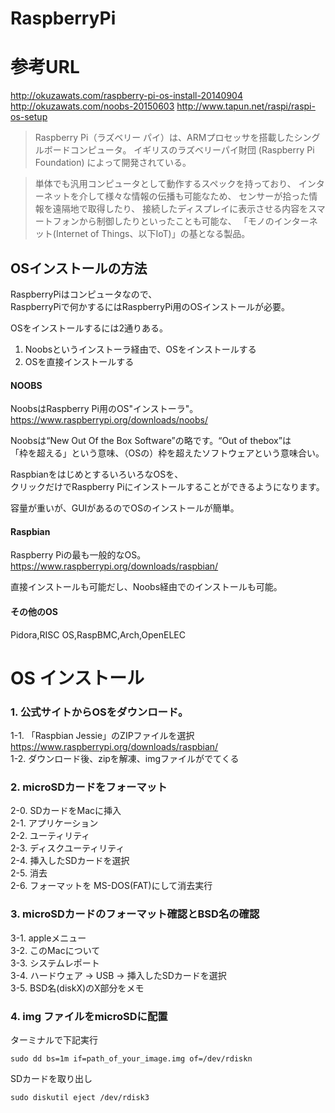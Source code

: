 
# RaspberryPi

# 参考URL
http://okuzawats.com/raspberry-pi-os-install-20140904
http://okuzawats.com/noobs-20150603
http://www.tapun.net/raspi/raspi-os-setup


>Raspberry Pi（ラズベリー パイ）は、ARMプロセッサを搭載したシングルボードコンピュータ。
>イギリスのラズベリーパイ財団 (Raspberry Pi Foundation) によって開発されている。

>単体でも汎用コンピュータとして動作するスペックを持っており、
>インターネットを介して様々な情報の伝播も可能なため、
>センサーが拾った情報を遠隔地で取得したり、
>接続したディスプレイに表示させる内容をスマートフォンから制御したりといったことも可能な、
>「モノのインターネット(Internet of Things、以下IoT)」の基となる製品。


## OSインストールの方法

RaspberryPiはコンピュータなので、  
RaspberryPiで何かするにはRaspberryPi用のOSインストールが必要。  
  
OSをインストールするには2通りある。  
  
1. Noobsというインストーラ経由で、OSをインストールする
2. OSを直接インストールする


#### NOOBS
NoobsはRaspberry Pi用のOS"インストーラ"。   
https://www.raspberrypi.org/downloads/noobs/  
  
Noobsは“New Out Of the Box Software”の略です。“Out of thebox”は  
「枠を超える」という意味、（OSの）枠を超えたソフトウェアという意味合い。  
  
RaspbianをはじめとするいろいろなOSを、  
クリックだけでRaspberry Piにインストールすることができるようになります。  

容量が重いが、GUIがあるのでOSのインストールが簡単。

#### Raspbian
Raspberry Piの最も一般的なOS。
https://www.raspberrypi.org/downloads/raspbian/

直接インストールも可能だし、Noobs経由でのインストールも可能。

#### その他のOS
Pidora,RISC OS,RaspBMC,Arch,OpenELEC


# OS インストール

### 1. 公式サイトからOSをダウンロード。

1-1. 「Raspbian Jessie」のZIPファイルを選択  
https://www.raspberrypi.org/downloads/raspbian/  
1-2. ダウンロード後、zipを解凍、imgファイルがでてくる  

### 2. microSDカードをフォーマット
  
2-0. SDカードをMacに挿入  
2-1. アプリケーション  
2-2. ユーティリティ  
2-3. ディスクユーティリティ  
2-4. 挿入したSDカードを選択  
2-5. 消去  
2-6. フォーマットを MS-DOS(FAT)にして消去実行  

### 3. microSDカードのフォーマット確認とBSD名の確認
3-1. appleメニュー  
3-2. このMacについて  
3-3. システムレポート  
3-4. ハードウェア -> USB -> 挿入したSDカードを選択  
3-5. BSD名(diskX)のX部分をメモ  

### 4. img ファイルをmicroSDに配置

ターミナルで下記実行
```
sudo dd bs=1m if=path_of_your_image.img of=/dev/rdiskn
```

SDカードを取り出し
```
sudo diskutil eject /dev/rdisk3
```










